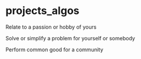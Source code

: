 # projects_algos

Relate to a passion or hobby of yours

Solve or simplify a problem for yourself or somebody

Perform common good for a community